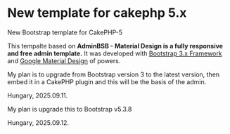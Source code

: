 # New template for cakephp 5.x
New Bootstrap template for CakePHP-5

This tempalte based on **AdminBSB - Material Design is a fully responsive and free admin template.** It was developed with [Bootstrap 3.x Framework](http://getbootstrap.com) and [Google Material Design](https://material.google.com) of powers.

My plan is to upgrade from Bootstrap version 3 to the latest version, then embed it in a CakePHP plugin and this will be the basis of the admin.

Hungary, 2025.09.11.

My plan is upgrade this to Bootstrap v5.3.8

Hungary, 2025.09.12.
